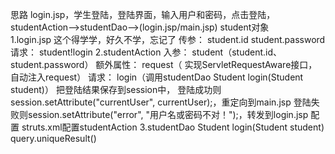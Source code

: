 思路
    login.jsp，学生登陆，登陆界面，输入用户和密码，点击登陆，studentAction-->studentDao-->(login.jsp/main.jsp)
    student对象   
1.login.jsp
    这个得学学，好久不学，忘记了
    传参：
        student.id
        student.password
    请求：
        student!login 
2.studentAction
    入参：
        student（student.id、student.password）
    额外属性：
        request（ 实现ServletRequestAware接口，自动注入request）
    请求：
        login（调用studentDao Student login(Student student)） 
        把登陆结果保存到session中，
            登陆成功则session.setAttribute("currentUser", currentUser);，重定向到main.jsp
            登陆失败则session.setAttribute("error", "用户名或密码不对！");，转发到login.jsp
    配置
        struts.xml配置studentAction
3.studentDao
    Student login(Student student)
        query.uniqueResult()

    